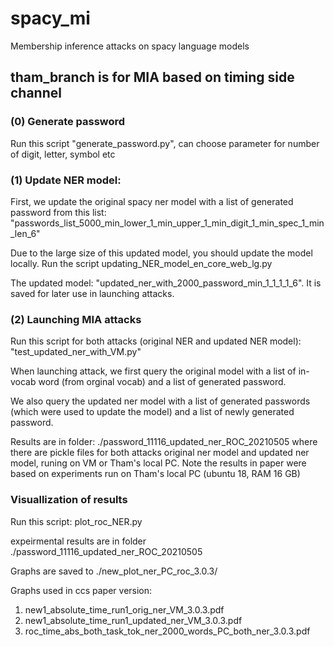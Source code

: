 # spacy_mi
Membership inference attacks on spacy language models

## tham_branch is for MIA based on timing side channel

### (0) Generate password

Run this script "generate_password.py", can choose parameter for number of digit, letter, symbol etc


### (1) Update NER model:

First, we update the original spacy ner model with a list of generated password from this list: "passwords_list_5000_min_lower_1_min_upper_1_min_digit_1_min_spec_1_min_len_6"

Due to the large size of this updated model, you should update the model locally. Run the script updating_NER_model_en_core_web_lg.py

The updated model: "updated_ner_with_2000_password_min_1_1_1_1_6".
It is saved for later use in launching attacks.


### (2) Launching MIA attacks


Run this script for both attacks (original NER and updated NER model): "test_updated_ner_with_VM.py"


When launching attack, we first query the original model with a list of in-vocab word (from orginal vocab) and a list of generated password. 

We also query the updated ner model with a list of generated passwords (which were used to update the model) and a list of newly generated password.


Results are in folder: ./password_11116_updated_ner_ROC_20210505 where there are pickle files for both attacks original ner model and updated ner model, runing on VM or Tham's local PC.
Note the results in paper were based on experiments run on Tham's local PC (ubuntu 18, RAM 16 GB)

### Visuallization of results

Run this script: plot_roc_NER.py

expeirmental results are in folder ./password_11116_updated_ner_ROC_20210505

Graphs are saved to ./new_plot_ner_PC_roc_3.0.3/

Graphs used in ccs paper version: 

1) new1_absolute_time_run1_orig_ner_VM_3.0.3.pdf
2) new1_absolute_time_run1_updated_ner_VM_3.0.3.pdf
3) roc_time_abs_both_task_tok_ner_2000_words_PC_both_ner_3.0.3.pdf


